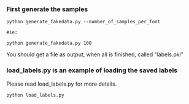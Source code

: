 ### First generate the samples
```
python generate_fakedata.py --number_of_samples_per_font

#ie:

python generate_fakedata.py 100
```
You should get a file as output, when all is finished, called "labels.pkl"

### load_labels.py is an example of loading the saved labels
Please read load_labels.py for more details.
```
python load_labels.py
```
